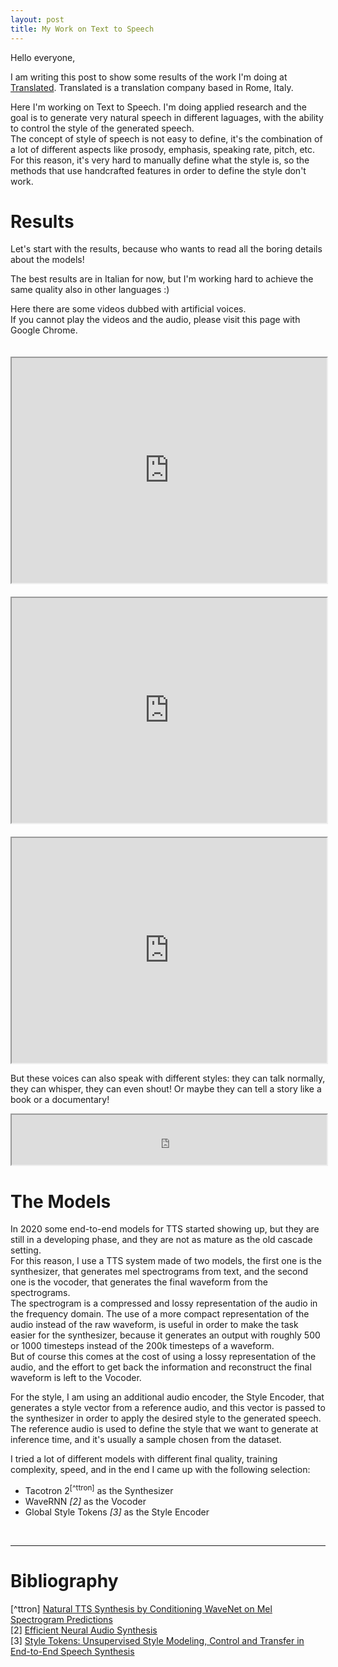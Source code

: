 ```yaml
---
layout: post
title: My Work on Text to Speech
---
```


Hello everyone,

I am writing this post to show some results of the work I'm doing at [Translated](https://translated.com/). Translated is a translation company based in Rome, Italy.<br>

Here I'm working on Text to Speech. I'm doing applied research and the goal is to generate very natural speech in different laguages, with the ability to control the style of the generated speech.<br>
The concept of style of speech is not easy to define, it's the combination of a lot of different aspects like prosody, emphasis, speaking rate, pitch, etc.<br>
For this reason, it's very hard to manually define what the style is, so the methods that use handcrafted features in order to define the style don't work.


# Results
Let's start with the results, because who wants to read all the boring details about the models!

The best results are in Italian for now, but I'm working hard to achieve the same quality also in other languages :)

Here there are some videos dubbed with artificial voices.<br>
If you cannot play the videos and the audio, please visit this page with Google Chrome.

<iframe style="text-align: center; width: 100%; margin-top: 20px;" src="https://drive.google.com/file/d/1ZfV51EMJFmJkP1brQeVpDZapqou6iRCz/preview" width="480" height="360"></iframe>

<iframe style="text-align: center; width: 100%; margin-top: 20px;" src="https://drive.google.com/file/d/1A0IgsaFgIh8wMAXLjdHZbweuwp3lHA8I/preview" width="480" height="360"></iframe>

<iframe style="text-align: center; width: 100%; margin-top: 20px;" src="https://drive.google.com/file/d/1hwbfuc23T4OxlHZSu0LQBbb21AZX34Ar/preview" width="480" height="360"></iframe>


But these voices can also speak with different styles: they can talk normally, they can whisper, they can even shout! Or maybe they can tell a story like a book or a documentary!

<iframe style="text-align: center; width: 100%;" src="https://drive.google.com/file/d/1yX1pBunJRZ3xTDGlRmAtZuJDqzFSys1m/preview" height="80"></iframe>


# The Models
In 2020 some end-to-end models for TTS started showing up, but they are still in a developing phase, and they are not as mature as the old cascade setting.<br>
For this reason, I use a TTS system made of two models, the first one is the synthesizer, that generates mel spectrograms from text, and the second one is the vocoder, that generates the final waveform from the spectrograms.<br>
The spectrogram is a compressed and lossy representation of the audio in the frequency domain. The use of a more compact representation of the audio instead of the raw waveform, is useful in order to make the task easier for the synthesizer, because it generates an output with roughly 500 or 1000 timesteps instead of the 200k timesteps of a waveform.<br>
But of course this comes at the cost of using a lossy representation of the audio, and the effort to get back the information and reconstruct the final waveform is left to the Vocoder.

For the style, I am using an additional audio encoder, the Style Encoder, that generates a style vector from a reference audio, and this vector is passed to the synthesizer in order to apply the desired style to the generated speech.<br>
The reference audio is used to define the style that we want to generate at inference time, and it's usually a sample chosen from the dataset.

I tried a lot of different models with different final quality, training complexity, speed, and in the end I came up with the following selection:
- Tacotron 2<!--more--><sup>[^ttron]</sup> as the Synthesizer
- WaveRNN *[2]* as the Vocoder
- Global Style Tokens *[3]* as the Style Encoder


<br>

------

# Bibliography
[^ttron] [Natural TTS Synthesis by Conditioning WaveNet on Mel Spectrogram Predictions](https://arxiv.org/pdf/1712.05884.pdf)<br>
[2] [Efficient Neural Audio Synthesis](https://arxiv.org/pdf/1802.08435.pdf)<br>
[3] [Style Tokens: Unsupervised Style Modeling, Control and Transfer in End-to-End Speech Synthesis](https://arxiv.org/pdf/1803.09017.pdf)